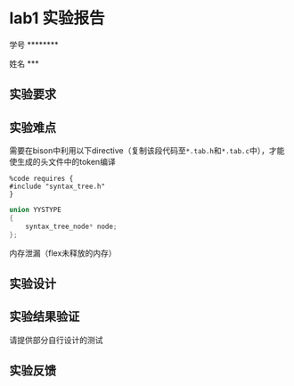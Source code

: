 # lab1 实验报告
学号 ********

姓名 ***

## 实验要求

## 实验难点
需要在bison中利用以下directive（复制该段代码至`*.tab.h`和`*.tab.c`中），才能使生成的头文件中的token编译
```bison
%code requires {
#include "syntax_tree.h"
}
```
```c
union YYSTYPE
{
    syntax_tree_node* node;
};
```

内存泄漏（flex未释放的内存）
## 实验设计

## 实验结果验证

请提供部分自行设计的测试

## 实验反馈
